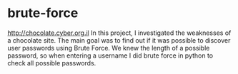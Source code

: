 # brute-force
http://chocolate.cyber.org.il
In this project, I investigated the weaknesses of a chocolate site.
The main goal was to find out if it was possible to discover user passwords using Brute Force.
We knew the length of a possible password, so when entering a username I did brute force in python to check all possible passwords.
